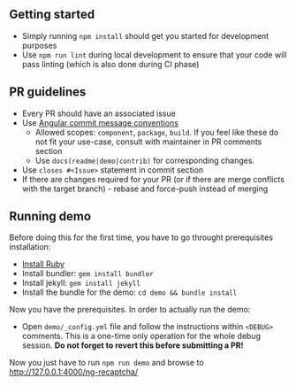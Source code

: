 ## Getting started

* Simply running `npm install` should get you started for development purposes
* Use `npm run lint` during local development to ensure that your code will pass linting (which is also done during CI phase)

## PR guidelines

* Every PR should have an associated issue
* Use [Angular commit message conventions](https://gist.github.com/stephenparish/9941e89d80e2bc58a153)
  * Allowed scopes: `component`, `package`, `build`. If you feel like these do not fit your use-case, consult with maintainer in PR comments section
  * Use `docs(readme|demo|contrib)` for corresponding changes.
* Use `closes #<Issue>` statement in commit <Description> section
* If there are changes required for your PR (or if there are merge conflicts with the target branch) - rebase and force-push instead of merging

## Running demo

Before doing this for the first time, you have to go throught prerequisites installation:

* [Install Ruby](https://www.ruby-lang.org/en/documentation/installation/)
* Install bundler: `gem install bundler`
* Install jekyll: `gem install jekyll`
* Install the bundle for the demo: `cd demo && bundle install`

Now you have the prerequisites. In order to actually run the demo:

* Open `demo/_config.yml` file and follow the instructions within `<DEBUG>` comments. This is a one-time only operation for the whole debug session. **Do not forget to revert this before submitting a PR!**

Now you just have to run `npm run demo` and browse to http://127.0.0.1:4000/ng-recaptcha/
